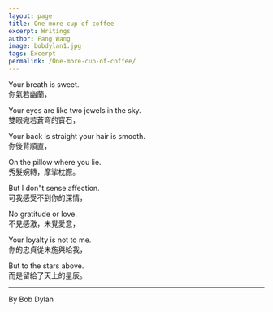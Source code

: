 ```yaml
---
layout: page
title: One more cup of coffee 
excerpt: Writings
author: Fang Wang
image: bobdylan1.jpg
tags: Excerpt
permalink: /One-more-cup-of-coffee/
---
```


Your breath is sweet.    
你氣若幽蘭，

Your eyes are like two jewels in the sky.    
雙眼宛若蒼穹的寶石，

Your back is straight your hair is smooth.          
你後背順直，

On the pillow where you lie.    
秀髮婉轉，摩挲枕際。

But I don"t sense affection.    
可我感受不到你的深情，

No gratitude or love.   
不見感激，未覺愛意，

Your loyalty is not to me.    
你的忠貞從未施與給我，

But to the stars above.    
而是留給了天上的星辰。

****

By Bob Dylan
